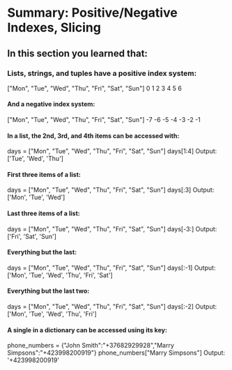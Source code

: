 # Summary: Positive/Negative Indexes, Slicing
## In this section you learned that:

### Lists, strings, and tuples have a positive index system:

["Mon", "Tue", "Wed", "Thu", "Fri", "Sat", "Sun"]
   0      1      2      3      4      5      6
#### And a negative index system:

["Mon", "Tue", "Wed", "Thu", "Fri", "Sat", "Sun"]
  -7     -6     -5     -4     -3     -2     -1
#### In a list, the 2nd, 3rd, and 4th items can be accessed with:

days = ["Mon", "Tue", "Wed", "Thu", "Fri", "Sat", "Sun"]
days[1:4]
Output: ['Tue', 'Wed', 'Thu']
#### First three items of a list:

days = ["Mon", "Tue", "Wed", "Thu", "Fri", "Sat", "Sun"]
days[:3]
Output:['Mon', 'Tue', 'Wed'] 
#### Last three items of a list:

days = ["Mon", "Tue", "Wed", "Thu", "Fri", "Sat", "Sun"]
days[-3:]
Output: ['Fri', 'Sat', 'Sun']
#### Everything but the last:

days = ["Mon", "Tue", "Wed", "Thu", "Fri", "Sat", "Sun"]
days[:-1] 
Output: ['Mon', 'Tue', 'Wed', 'Thu', 'Fri', 'Sat'] 
#### Everything but the last two:

days = ["Mon", "Tue", "Wed", "Thu", "Fri", "Sat", "Sun"]
days[:-2] 
Output: ['Mon', 'Tue', 'Wed', 'Thu', 'Fri'] 
#### A single in a dictionary can be accessed using its key:

phone_numbers = {"John Smith":"+37682929928","Marry Simpsons":"+423998200919"}
phone_numbers["Marry Simpsons"]
Output: '+423998200919'
